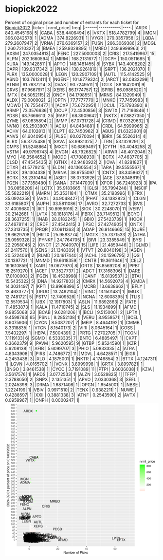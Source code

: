 # biopick2022
Percent of original price and number of entrants for each ticket for [Biopick2022](https://twitter.com/hashtag/Biopick2022)
|ticker |  nrml_price| freq|
|:------|-----------:|----:|
|ARDX   | 840.4545168|    5|
|CABA   | 538.4406494|    6|
|VKTX   | 518.4782799|    4|
|IMGN   | 396.0242578|    1|
|ADMA   | 374.8226931|    1|
|VYGR   | 279.3357958|    2|
|LQDA   | 279.2607947|    2|
|VRNA   | 276.6369157|    2|
|FUSN   | 266.3069386|    2|
|MDGL   | 260.7210327|    3|
|BMEA   | 259.9328895|    1|
|MREO   | 249.9999963|   21|
|AXSM   | 247.0354813|    4|
|FENC   | 227.5000003|    2|
|CRIS   | 217.5419967|   15|
|ALPN   | 202.1660594|    1|
|MIRM   | 168.2131677|    1|
|DCPH   | 150.0511685|    1|
|KURA   | 149.1428511|    1|
|APTO   | 148.1481455|    8|
|SYBX   | 143.4008202|    2|
|CAPR   | 139.9317342|    2|
|PHAR   | 138.9261819|    1|
|SRPT   | 136.2021070|    1|
|PLRX   | 135.0000028|    1|
|LEGN   | 120.2907109|    1|
|AUTL   | 115.4142525|    9|
|ASND   | 103.7612411|    1|
|NGENF  | 101.8779324|    2|
|ARCT   |  92.0832299|    1|
|ATNM   |  91.7637214|    3|
|DVAX   |  90.7249511|    1|
|TGTX   |  88.1842061|    9|
|CRVS   |  87.9667971|    3|
|XERS   |  86.1774757|   12|
|SPRB   |  86.0986520|    1|
|IMTX   |  84.5052115|    2|
|ONCY   |  84.1798551|    1|
|MRNS   |  84.1329949|    1|
|ALDX   |  79.0000021|    2|
|OPTN   |  77.7777770|    2|
|MNKD   |  77.7459983|    1|
|MDWD   |  76.7554477|    1|
|ACXP   |  75.6722951|    1|
|OCUL   |  75.1793390|    8|
|ARMP   |  73.3576636|    1|
|OCUP   |  72.4530856|    3|
|SWTX   |  71.7166846|    1|
|PDSB   |  68.7666613|   25|
|RAPT   |  68.3909642|    1|
|NKTX   |  67.8827350|    1|
|ZYME   |  67.0835894|    2|
|IMMP   |  67.0731728|    4|
|CRMD   |  67.0329632|    1|
|NVNO   |  65.2503807|    1|
|ACIU   |  64.8484881|    1|
|CRDL   |  64.5999965|    2|
|ACHV   |  64.0102813|    1|
|CLPT   |  62.7450962|    3|
|ABUS   |  61.6323901|    8|
|ANVS   |  61.6040954|    3|
|PLSE   |  60.0270094|    1|
|IBRX   |  58.5526314|    4|
|BLRX   |  56.3725489|    1|
|SAVA   |  53.9931325|    7|
|LTRN   |  53.1328291|    3|
|CMPS   |  51.5248864|    1|
|MXCT   |  50.6869497|    1|
|CYTH   |  50.4048258|    2|
|VSTM   |  49.9796743|    4|
|EVGN   |  48.7926825|    1|
|ARWR   |  48.4012046|    3|
|MYO    |  48.3564652|    1|
|MODD   |  47.7088939|    1|
|BCTX   |  47.4637705|    3|
|CLSD   |  47.4545435|    2|
|GTHX   |  42.9480922|    2|
|IOVA   |  41.8281827|    1|
|CTXR   |  41.5779215|    1|
|ELDN   |  40.1360554|    3|
|TARA   |  39.5555567|    1|
|BDSX   |  39.1304338|    1|
|MRNA   |  38.9755097|    1|
|CNTX   |  38.3458627|    1|
|BCRX   |  38.2310464|    6|
|ASRT   |  38.0733926|    2|
|AGE    |  37.8348619|    1|
|PGEN   |  37.7358480|    1|
|SANA   |  37.1447039|    1|
|XFOR   |  36.7248923|    3|
|IPA    |  36.0858209|    4|
|LCTX   |  35.9183665|    1|
|GLSI   |  35.7994248|    1|
|NSCIF  |  35.5822219|    1|
|AMRN   |  35.3531184|    1|
|CTMX   |  35.2193996|    1|
|IFRX   |  35.0924358|    1|
|AVXL   |  34.9048427|    2|
|PHAT   |  34.1382823|    1|
|CLGN   |  33.6185807|    1|
|AUPH   |  33.5811086|   17|
|AVRO   |  32.7272733|    1|
|BVS    |  31.4009680|    1|
|IKT    |  30.8956916|    2|
|SIOX   |  30.2248070|   11|
|VERV   |  30.2142681|    1|
|LVTX   |  30.1818176|    4|
|FBRX   |  28.7149512|    1|
|BCYC   |  28.3637255|    1|
|INAB   |  28.0182245|    1|
|GBIO   |  27.5423739|    1|
|HOOK   |  27.4678114|    2|
|CRDF   |  27.4542415|    3|
|IPSC   |  27.4274905|    1|
|ONTX   |  27.2313735|    1|
|PRQR   |  27.0911363|    3|
|ADAP   |  26.9146665|   15|
|QURE   |  26.6629708|    1|
|HRTX   |  25.9583774|    1|
|MGTX   |  25.7371533|    2|
|ATHA   |  25.0959328|    2|
|PYNKF  |  24.1764705|    1|
|BIVI   |  23.3355549|    1|
|BYSI   |  22.2958045|    2|
|ONCT   |  21.7640970|   15|
|LIFE   |  21.4859446|    2|
|GLMD   |  21.2417570|    1|
|SENS   |  21.1348309|    1|
|VTVT   |  20.8040198|    3|
|AGEN   |  20.5224061|    2|
|RLMD   |  20.1917440|    3|
|ACHL   |  20.1596795|    2|
|QSI    |  20.1397721|    1|
|MNMD   |  19.6618359|    1|
|CNTB   |  19.3611646|    1|
|CELZ   |  19.1610859|    1|
|XAIR   |  19.0677970|    8|
|GRTS   |  18.8569208|    8|
|PPBT   |  18.2519270|    1|
|ACET   |  17.3527737|    2|
|ADCT   |  17.3168306|    1|
|DARE   |  17.0100003|    2|
|FGEN   |  16.4538998|    1|
|CANF   |  15.8139537|    2|
|BTAI   |  15.5435322|    5|
|DNA    |  14.9217803|    2|
|CMRX   |  14.5692073|    4|
|GMDA   |  14.3031497|    7|
|KPTI   |  13.9968896|    5|
|MCRB   |  13.6638662|    1|
|BFLY   |  13.4633777|    1|
|DRUG   |  13.2492104|    1|
|VINC   |  13.1501481|    1|
|IMUX   |  12.7481721|    5|
|PSTV   |  12.7409526|    1|
|NCNA   |  12.6008395|    1|
|TLIS   |  12.5519534|    1|
|UBX    |  12.1917803|    1|
|ASLN   |  11.6892863|    2|
|FATE   |  11.4853873|    1|
|KALA   |  11.4710745|    2|
|SLS    |  11.1934899|    1|
|AFMD   |   9.9855068|   23|
|BCAB   |   9.6281206|    1|
|BCLI   |   9.5150001|    2|
|LPTX   |   9.4598763|   65|
|PSNL   |   9.2852138|    1|
|VERU   |   8.9558571|    1|
|BCEL   |   8.9075906|    1|
|CYCN   |   8.5087207|    7|
|MEIP   |   8.4644192|    1|
|CMMB   |   8.3318835|    1|
|VTGN   |   8.1540173|    2|
|VIRI   |   8.0645164|    1|
|GOSS   |   7.5402297|    1|
|HEPA   |   7.5004391|    2|
|PRTG   |   7.2702705|    7|
|TCON   |   7.1119133|    6|
|SGMO   |   6.5333335|    7|
|BNTC   |   6.4885497|    1|
|CKPT   |   6.3662379|    9|
|PAVM   |   5.9620595|    9|
|GTBP   |   5.8524590|    1|
|KZR    |   5.6208138|    1|
|AFIB   |   5.6099707|    3|
|PHIO   |   5.0833335|    4|
|ATRA   |   4.8343908|    1|
|PIRS   |   4.7486772|   11|
|MDVL   |   4.6428571|    1|
|EIGR   |   4.2453438|    3|
|XLO    |   4.1875001|    1|
|NKTR   |   4.1746854|    3|
|BTTX   |   4.1247311|    1|
|LGVN   |   4.0165702|    1|
|VCNX   |   3.8999998|    1|
|GRTX   |   3.8997821|    1|
|BNGO   |   3.8461538|    1|
|CYCC   |   3.7191089|   11|
|PTPI   |   3.6036038|    1|
|KZIA   |   3.5617576|    1|
|ARDS   |   3.0772533|    1|
|ALZN   |   3.0529825|    1|
|TFFP   |   2.3788050|    2|
|SNPX   |   2.1351351|    1|
|APVO   |   2.0330368|    3|
|SEEL   |   2.0245398|    3|
|DRMA   |   1.6871408|    1|
|OPGN   |   1.6545001|    1|
|NBSE   |   1.2224199|    1|
|VBIV   |   0.9971510|    2|
|TENX   |   0.6382211|    1|
|NUWE   |   0.4288597|    1|
|XXII   |   0.3881338|    3|
|ATNF   |   0.2543590|    2|
|AVTX   |   0.0959967|    1|
|ONPH   |   0.0000247|    1|
![retvspicks](biopicks.png?raw=true)
